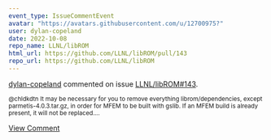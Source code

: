 ```yaml
---
event_type: IssueCommentEvent
avatar: "https://avatars.githubusercontent.com/u/12700975?"
user: dylan-copeland
date: 2022-10-08
repo_name: LLNL/libROM
html_url: https://github.com/LLNL/libROM/pull/143
repo_url: https://github.com/LLNL/libROM
---
```


<a href='https://github.com/dylan-copeland' target='_blank'>dylan-copeland</a> commented on issue <a href='https://github.com/LLNL/libROM/pull/143' target='_blank'>LLNL/libROM#143</a>.

<small>@chldkdtn It may be necessary for you to remove everything librom/dependencies, except parmetis-4.0.3.tar.gz, in order for MFEM to be built with gslib. If an MFEM build is already present, it will not be replaced....</small>

<a href='https://github.com/LLNL/libROM/pull/143' target='_blank'>View Comment</a>